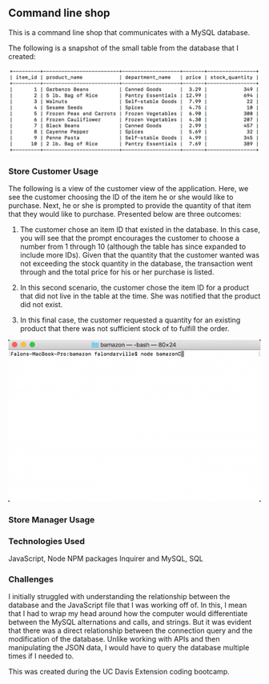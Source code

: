 ## Command line shop

This is a command line shop that communicates with a MySQL database. 

The following is a snapshot of the small table from the database that I created:

![alt-text](bamazon.png)

### Store Customer Usage

The following is a view of the customer view of the application. Here, we see the customer choosing the ID of the item he or she would like to purchase. Next, he or she is prompted to provide the quantity of that item that they would like to purchase. Presented below are three outcomes:

1. The customer chose an item ID that existed in the database. In this case, you will see that the prompt encourages the customer to choose a number from 1 through 10 (although the table has since expanded to include more IDs). Given that the quantity that the customer wanted was not exceeding the stock quantity in the database, the transaction went through and the total price for his or her purchase is listed.

2. In this second scenario, the customer chose the item ID for a product that did not live in the table at the time. She was notified that the product did not exist. 

3. In this final case, the customer requested a quantity for an existing product that there was not sufficient stock of to fulfill the order. 

![alt-text](bamazon.gif)

### Store Manager Usage



### Technologies Used

JavaScript, Node NPM packages Inquirer and MySQL, SQL

### Challenges 

I initially struggled with understanding the relationship between the database and the JavaScript file that I was working off of. In this, I mean that I had to wrap my head around how the computer would differentiate between the MySQL alternations and calls, and strings. But it was evident that there was a direct relationship between the connection query and the modification of the database. Unlike working with APIs and then manipulating the JSON data, I would have to query the database multiple times if I needed to. 

This was created during the UC Davis Extension coding bootcamp.